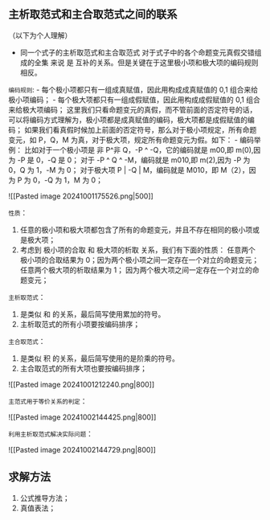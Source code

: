## 主析取范式和主合取范式之间的联系

（以下为个人理解）

- 同一个式子的主析取范式和主合取范式 对于式子中的各个命题变元真假交错组成的全集 来说 是 互补的关系。但是关键在于这里极小项和极大项的编码规则相反。

`编码规则`:
		- 每个极小项都只有一组成真赋值，因此用构成成真赋值的 0,1 组合来给极小项编码；
		- 每个极大项都只有一组成假赋值，因此用构成成假赋值的 0,1 组合来给极大项编码；
		这里我们只看命题变元的真假，而不管前面的否定符号的话，可以将编码方式理解为，极小项都是成真赋值的编码，极大项都是成假赋值的编码；
		如果我们看真假时候加上前面的否定符号，那么对于极小项规定，所有命题变元，如 P，Q，M 为真，对于极大项，规定所有命题变元为假。如下：
		- 编码举例：
			比如对于一个极小项是 非 P^非 Q，-P ^ -Q，它的编码就是 m00,即 m(0),因为 -P 是 0，-Q 是 0；
				对于 -P ^ Q ^ -M，编码就是 m010,即 m(2),因为 -P 为 0，Q 为 1，-M 为 0；
				对于极大项 P | -Q | M，编码就是 M010，即 M（2），因为 P 为 0，-Q 为 1，M 为 0；

![[Pasted image 20241001175526.png|500]]

`性质`： 

1. 任意的极小项和极大项都包含了所有的命题变元，并且不存在相同的极小项或是极大项； 
2. 考虑到 极小项的合取 和 极大项的析取 关系，我们有下面的性质：
	   任意两个极小项的合取结果为 0；因为两个极小项之间一定存在一个对立的命题变元；
	   任意两个极大项的析取结果为 1； 因为两个极大项之间一定存在一个对立的命题变元；

`主析取范式`：

1. 是类似 和 的关系，最后简写使用累加的符号。
2. 主析取范式的所有小项要按编码排序；

`主合取范式`：

1. 是类似 积 的关系，最后简写使用的是阶乘的符号。
2. 主合取范式的所有大项也要按编码排序；

![[Pasted image 20241001212240.png|800]]

`主范式用于等价关系的判定`：

![[Pasted image 20241002144425.png|800]]

`利用主析取范式解决实际问题`：

![[Pasted image 20241002144729.png|800]]

## 求解方法

1. 公式推导方法；
2. 真值表法；